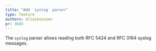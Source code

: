 ```yaml
---
title: "Add `syslog` parser"
type: feature
authors: eliaskosunen
pr: 3645
---
```


The `syslog` parser allows reading both RFC 5424 and RFC 3164 syslog messages.
